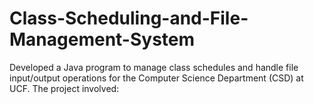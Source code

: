 # Class-Scheduling-and-File-Management-System
 Developed a Java program to manage class schedules and handle file input/output operations for the Computer Science Department (CSD) at UCF. The project involved:
